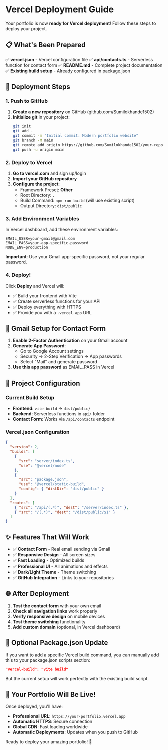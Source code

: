 # Vercel Deployment Guide

Your portfolio is now **ready for Vercel deployment**! Follow these steps to deploy your project.

## 📋 What's Been Prepared

✅ **vercel.json** - Vercel configuration file
✅ **api/contacts.ts** - Serverless function for contact form
✅ **README.md** - Complete project documentation
✅ **Existing build setup** - Already configured in package.json

## 🚀 Deployment Steps

### 1. Push to GitHub

1. **Create a new repository** on GitHub (github.com/Sumilokhande1502)
2. **Initialize git** in your project:
   ```bash
   git init
   git add .
   git commit -m "Initial commit: Modern portfolio website"
   git branch -M main
   git remote add origin https://github.com/Sumilokhande1502/your-repo-name.git
   git push -u origin main
   ```

### 2. Deploy to Vercel

1. **Go to vercel.com** and sign up/login
2. **Import your GitHub repository**
3. **Configure the project**:
   - Framework Preset: **Other**
   - Root Directory: **.**
   - Build Command: `npm run build` (will use existing script)
   - Output Directory: `dist/public`

### 3. Add Environment Variables

In Vercel dashboard, add these environment variables:

```
EMAIL_USER=your-gmail@gmail.com
EMAIL_PASS=your-app-specific-password
NODE_ENV=production
```

**Important**: Use your Gmail app-specific password, not your regular password.

### 4. Deploy!

Click **Deploy** and Vercel will:
- ✅ Build your frontend with Vite
- ✅ Create serverless functions for your API
- ✅ Deploy everything with HTTPS
- ✅ Provide you with a `.vercel.app` URL

## 📧 Gmail Setup for Contact Form

1. **Enable 2-Factor Authentication** on your Gmail account
2. **Generate App Password**:
   - Go to Google Account settings
   - Security → 2-Step Verification → App passwords
   - Select "Mail" and generate password
3. **Use this app password** as EMAIL_PASS in Vercel

## 🔧 Project Configuration

### Current Build Setup
- **Frontend**: `vite build` → `dist/public/`
- **Backend**: Serverless functions in `api/` folder
- **Contact Form**: Works via `/api/contacts` endpoint

### Vercel.json Configuration
```json
{
  "version": 2,
  "builds": [
    {
      "src": "server/index.ts",
      "use": "@vercel/node"
    },
    {
      "src": "package.json",
      "use": "@vercel/static-build",
      "config": { "distDir": "dist/public" }
    }
  ],
  "routes": [
    { "src": "/api/(.*)", "dest": "/server/index.ts" },
    { "src": "/(.*)", "dest": "/dist/public/$1" }
  ]
}
```

## ✨ Features That Will Work

- ✅ **Contact Form** - Real email sending via Gmail
- ✅ **Responsive Design** - All screen sizes
- ✅ **Fast Loading** - Optimized builds
- ✅ **Professional UI** - All animations and effects
- ✅ **Dark/Light Theme** - Theme switching
- ✅ **GitHub Integration** - Links to your repositories

## 🌐 After Deployment

1. **Test the contact form** with your own email
2. **Check all navigation links** work properly
3. **Verify responsive design** on mobile devices
4. **Test theme switching** functionality
5. **Add custom domain** (optional, in Vercel dashboard)

## 📝 Optional Package.json Update

If you want to add a specific Vercel build command, you can manually add this to your package.json scripts section:

```json
"vercel-build": "vite build"
```

But the current setup will work perfectly with the existing build script.

## 🎉 Your Portfolio Will Be Live!

Once deployed, you'll have:
- **Professional URL**: `https://your-portfolio.vercel.app`
- **Automatic HTTPS**: Secure connection
- **Global CDN**: Fast loading worldwide
- **Automatic Deployments**: Updates when you push to GitHub

Ready to deploy your amazing portfolio! 🚀